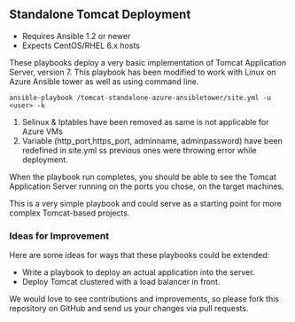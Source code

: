 ## Standalone Tomcat Deployment

- Requires Ansible 1.2 or newer
- Expects CentOS/RHEL 6.x hosts

These playbooks deploy a very basic implementation of Tomcat Application Server,
version 7. This playbook has been modified to work with Linux on Azure Ansible 
tower  as well as using command line. 

	ansible-playbook /tomcat-standalone-azure-ansibletower/site.yml -u <user> -k

1. Selinux & Iptables have been removed as same is not applicable for Azure VMs
2. Variable (http_port,https_port, adminname, adminpassword) have been redefined
   in site.yml ss previous ones were throwing error while deployment.
   
When the playbook run completes, you should be able to see the Tomcat
Application Server running on the ports you chose, on the target machines.

This is a very simple playbook and could serve as a starting point for more
complex Tomcat-based projects. 

### Ideas for Improvement

Here are some ideas for ways that these playbooks could be extended:

- Write a playbook to deploy an actual application into the server.
- Deploy Tomcat clustered with a load balancer in front.

We would love to see contributions and improvements, so please fork this
repository on GitHub and send us your changes via pull requests.
